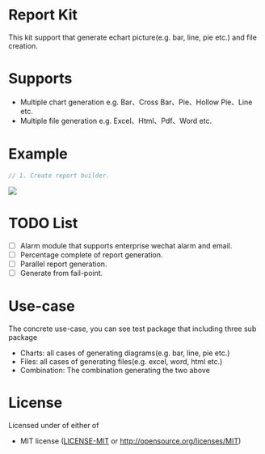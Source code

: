 # Report Kit

This kit support that generate echart picture(e.g. bar, line, pie etc.) and file creation.

# Supports
* Multiple chart generation e.g. Bar、Cross Bar、Pie、Hollow Pie、Line etc.
* Multiple file generation e.g. Excel、Html、Pdf、Word etc.

# Example

```java
// 1. Create report builder.

```

![](https://img.halfrost.com/Blog/ArticleTitleImage/4.gif)

# TODO List

- [ ] Alarm module that supports enterprise wechat alarm and email.
- [ ] Percentage complete of report generation.
- [ ] Parallel report generation.
- [ ] Generate from fail-point.

# Use-case

The concrete use-case, you can see test package that including three sub package

* Charts: all cases of generating diagrams(e.g. bar, line, pie etc.)
* Files: all cases of generating files(e.g. excel, word, html etc.)
* Combination: The combination generating the two above

# License

Licensed under of either of

* MIT license ([LICENSE-MIT](./LICENSE-MIT) or http://opensource.org/licenses/MIT)